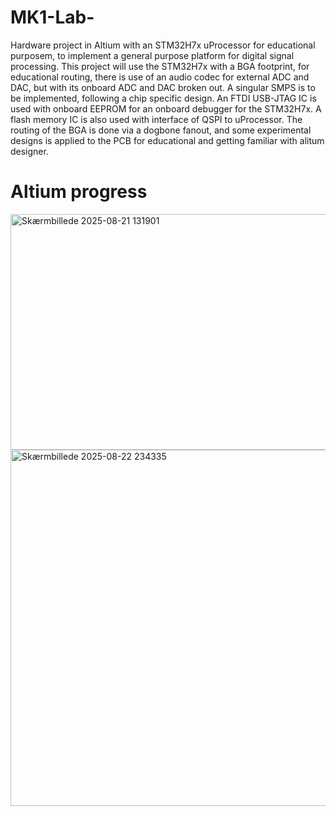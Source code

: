 # MK1-Lab-
Hardware project in Altium with an STM32H7x uProcessor for educational purposem, to implement a general purpose platform for digital signal processing.
This project will use the STM32H7x with a BGA footprint, for educational routing, there is use of an audio codec for external ADC and DAC, but with its onboard ADC and DAC broken out.
A singular SMPS is to be implemented, following a chip specific design.
An FTDI USB-JTAG IC is used with onboard EEPROM for an onboard debugger for the STM32H7x.
A flash memory IC is also used with interface of QSPI to uProcessor.
The routing of the BGA is done via a dogbone fanout, and some experimental designs is applied to the PCB for educational and getting familiar with alitum designer.
# Altium progress
<img width="888" height="377" alt="Skærmbillede 2025-08-21 131901" src="https://github.com/user-attachments/assets/81c059bd-2efd-4363-8a3b-9f1c73077ac3" />
<img width="729" height="570" alt="Skærmbillede 2025-08-22 234335" src="https://github.com/user-attachments/assets/238b0454-c938-45d9-8d64-0e0efb1ca504" />
